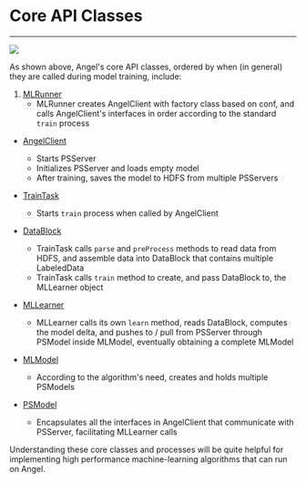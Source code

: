 # Core API Classes

---

![](../img/angel_class_diagram.png)

As shown above, Angel's core API classes, ordered by when (in general) they are called during model training, include:

1. [MLRunner](MLRunner_en.md)
	* MLRunner creates AngelClient with factory class based on conf, and calls AngelClient's interfaces in order according to the standard `train` process

* [AngelClient](AngelClient_en.md)
	* Starts PSServer
	* Initializes PSServer and loads empty model
	* After training, saves the model to HDFS from multiple PSServers

* [TrainTask](Task_en.md)
	* Starts `train` process when called by AngelClient

* [DataBlock](DataBlock_en.md)
	* TrainTask calls `parse` and `preProcess` methods to read data from HDFS, and assemble data into DataBlock that contains multiple LabeledData
	* TrainTask calls `train` method to create, and pass DataBlock to, the MLLearner object

* [MLLearner](MLLearner_en.md)
	* MLLearner calls its own `learn` method, reads DataBlock, computes the model delta, and pushes to / pull from PSServer through PSModel inside MLModel, eventually obtaining a complete MLModel

* [MLModel](MLModel_en.md)
	* According to the algorithm's need, creates and holds multiple PSModels

* [PSModel](PSModel_en.md)
	* Encapsulates all the interfaces in AngelClient that communicate with PSServer, facilitating MLLearner calls

 Understanding these core classes and processes will be quite helpful for implementing high performance machine-learning algorithms that can run on Angel.
